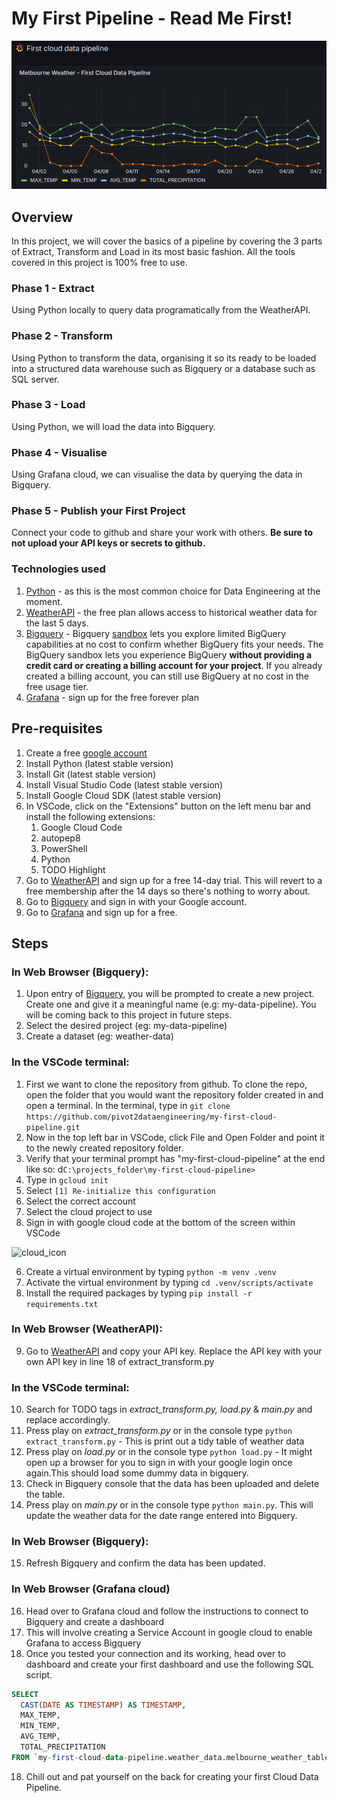 # My First Pipeline - Read Me First!
![Public Dashboard](artifacts/grafana_public_dashboard.png)
## Overview
In this project, we will cover the basics of a pipeline by covering the 3 parts of Extract, Transform and Load in its most basic fashion. All the tools covered in this project is 100% free to use.

### Phase 1 - Extract
Using Python locally to query data programatically from the WeatherAPI.
### Phase 2 - Transform
Using Python to transform the data, organising it so its ready to be loaded into a structured data warehouse such as Bigquery or a database such as SQL server.
### Phase 3 - Load
Using Python, we will load the data into Bigquery.
### Phase 4 - Visualise
Using Grafana cloud, we can visualise the data by querying the data in Bigquery.
### Phase 5 - Publish your First Project
Connect your code to github and share your work with others. 
<b>Be sure to not upload your API keys or secrets to github.</b>

### Technologies used
1. [Python](https://www.python.org/) - as this is the most common choice for Data Engineering at the moment.
2. [WeatherAPI](https://www.weatherapi.com/signup.aspx) - the free plan allows access to historical weather data for the last 5 days.
3. [Bigquery](https://cloud.google.com/bigquery/) - Bigquery [sandbox](https://cloud.google.com/bigquery/docs/sandbox#limits) lets you explore limited BigQuery capabilities at no cost to confirm whether BigQuery fits your needs. The BigQuery sandbox lets you experience BigQuery <b>without providing a credit card or creating a billing account for your project</b>. If you already created a billing account, you can still use BigQuery at no cost in the free usage tier.
4. [Grafana](https://grafana.com/products/cloud/) - sign up for the free forever plan

## Pre-requisites
1. Create a free [google account](https://accounts.google.com/signup/v2/webcreateaccount?hl=en-GB&flowName=GlifWebSignIn&flowEntry=SignUp/)
2. Install Python (latest stable version)
2. Install Git (latest stable version)
3. Install Visual Studio Code (latest stable version)
4. Install Google Cloud SDK (latest stable version)
5. In VSCode, click on the "Extensions" button on the left menu bar and install the following extensions:
    1. Google Cloud Code
    2. autopep8
    3. PowerShell
    4. Python
    5. TODO Highlight
6. Go to [WeatherAPI](https://www.weatherapi.com/signup.aspx) and sign up for a free 14-day trial. This will revert to a free membership after the 14 days so there's nothing to worry about.
7. Go to [Bigquery](https://console.cloud.google.com/bigquery) and sign in with your Google account.
8. Go to [Grafana](https://grafana.com/products/cloud/) and sign up for a free.

## Steps
### In Web Browser (Bigquery):
1. Upon entry of [Bigquery](https://console.cloud.google.com/bigquery), you will be prompted to create a new project. Create one and give it a meaningful name (e.g: my-data-pipeline). You will be coming back to this project in future steps.
2. Select the desired project (eg: my-data-pipeline)
3. Create a dataset (eg: weather-data)

### In the VSCode terminal:
1. First we want to clone the repository from github. To clone the repo, open the folder that you would want the repository folder created in and open a terminal. In the terminal, type in ```git clone https://github.com/pivot2dataengineering/my-first-cloud-pipeline.git```
2. Now in the top left bar in VSCode, click File and Open Folder and point it to the newly created repository folder.
3. Verify that your terminal prompt has "my-first-cloud-pipeline" at the end like so: d```C:\projects_folder\my-first-cloud-pipeline>```
1. Type in 
```gcloud init ```
2. Select 
```[1] Re-initialize this configuration ```
3. Select the correct account
4. Select the cloud project to use
5. Sign in with google cloud code at the bottom of the screen within VSCode

![cloud_icon](artifacts/cloud_code.png)

6. Create a virtual environment by typing ```python -m venv .venv ```
7. Activate the virtual environment by typing ```cd .venv/scripts/activate```
8. Install the required packages by typing ```pip install -r requirements.txt ```
### In Web Browser (WeatherAPI):
9. Go to [WeatherAPI](https://www.weatherapi.com/my/) and copy your API key. Replace the API key with your own API key in line 18 of extract_transform.py
### In the VSCode terminal:
10. Search for TODO tags in <i>extract_transform.py, load.py </i> & <i>main.py</i> and replace accordingly.
11. Press play on <i>extract_transform.py</i> or in the console type ```python extract_transform.py``` - This is print out a tidy table of weather data
12. Press play on <i>load.py</i> or in the console type ```python load.py``` - It might open up a browser for you to sign in with your google login once again.This should load some dummy data in bigquery.
13. Check in Bigquery console that the data has been uploaded and delete the table.
14. Press play on <i>main.py</i> or in the console type ```python main.py```. This will update the weather data for the date range entered into Bigquery.
### In Web Browser (Bigquery):
15. Refresh Bigquery and confirm the data has been updated.

### In Web Browser (Grafana cloud)
16. Head over to Grafana cloud and follow the instructions to connect to Bigquery and create a dashboard
17. This will involve creating a Service Account in google cloud to enable Grafana to access Bigquery
18. Once you tested your connection and its working, head over to dashboard and create your first dashboard and use the following SQL script.

```SQL
SELECT
  CAST(DATE AS TIMESTAMP) AS TIMESTAMP,
  MAX_TEMP,
  MIN_TEMP,
  AVG_TEMP,
  TOTAL_PRECIPITATION
FROM `my-first-cloud-data-pipeline.weather_data.melbourne_weather_table`
```
18. Chill out and pat yourself on the back for creating your first Cloud Data Pipeline.








